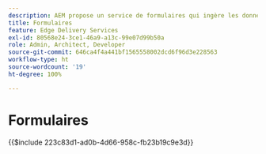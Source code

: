 ```yaml
---
description: AEM propose un service de formulaires qui ingère les données envoyées dans un document Microsoft Excel ou Google Sheet.
title: Formulaires
feature: Edge Delivery Services
exl-id: 80568e24-3ce1-46a9-a13c-99e07d99b50a
role: Admin, Architect, Developer
source-git-commit: 646ca4f4a441bf1565558002dcd6f96d3e228563
workflow-type: ht
source-wordcount: '19'
ht-degree: 100%

---
```


# Formulaires

{{$include 223c83d1-ad0b-4d66-958c-fb23b19c9e3d}}
